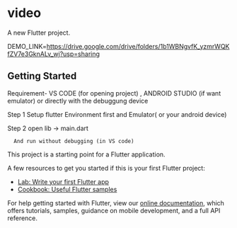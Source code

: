 # video

A new Flutter project.


DEMO_LINK=https://drive.google.com/drive/folders/1b1WBNgvfK_yzmrWQKfZV7e3GknALv_wj?usp=sharing

## Getting Started
Requirement-  VS CODE (for opening project)  , ANDROID STUDIO (if want emulator)  or directly with the debuggung device


Step 1
      Setup flutter Environment  first and Emulator( or your android device)

Step 2
      open lib -> main.dart 
      
      And run without debugging (in VS code)








This project is a starting point for a Flutter application.

A few resources to get you started if this is your first Flutter project:

- [Lab: Write your first Flutter app](https://flutter.dev/docs/get-started/codelab)
- [Cookbook: Useful Flutter samples](https://flutter.dev/docs/cookbook)

For help getting started with Flutter, view our
[online documentation](https://flutter.dev/docs), which offers tutorials,
samples, guidance on mobile development, and a full API reference.
